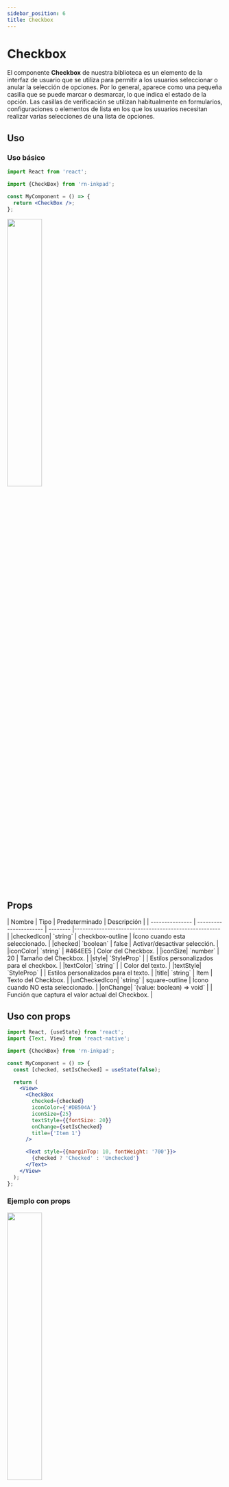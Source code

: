 ```yaml
---
sidebar_position: 6
title: Checkbox
---
```


# Checkbox

El componente **Checkbox** de nuestra biblioteca es un elemento de la interfaz de usuario que se utiliza para permitir a los usuarios seleccionar o anular la selección de opciones. Por lo general, aparece como una pequeña casilla que se puede marcar o desmarcar, lo que indica el estado de la opción. Las casillas de verificación se utilizan habitualmente en formularios, configuraciones o elementos de lista en los que los usuarios necesitan realizar varias selecciones de una lista de opciones.

## Uso

### Uso básico

```jsx
import React from 'react';

import {CheckBox} from 'rn-inkpad';

const MyComponent = () => {
  return <CheckBox />;
};
```

<img width="40%"  src="https://res.cloudinary.com/fercloudinary/image/upload/v1716306848/packages/checkbox/checkbox-simple_xz2qb8.png" />

## Props

<div class="table-responsive">
| Nombre | Tipo | Predeterminado | Descripción |
| --------------- | ---------------------- | -------- |----------------------------------------------------- |
|checkedIcon| `string` | checkbox-outline | Ícono cuando esta seleccionado. |
|checked| `boolean` | false | Activar/desactivar selección. |
|iconColor| `string` | #464EE5 | Color del Checkbox. |
|iconSize| `number` | 20 | Tamaño del Checkbox. |
|style| `StyleProp<ViewStyle>` | | Estilos personalizados para el checkbox. |
|textColor| `string` |  | Color del texto. |
|textStyle| `StyleProp<TextStyle>` | | Estilos personalizados para el texto. |
|title| `string` | Item | Texto del Checkbox. |
|unCheckedIcon| `string` | square-outline | Ícono cuando NO esta seleccionado. |
|onChange| `(value: boolean) => void` | | Función que captura el valor actual del Checkbox. |
</div>

## Uso con props

```jsx
import React, {useState} from 'react';
import {Text, View} from 'react-native';

import {CheckBox} from 'rn-inkpad';

const MyComponent = () => {
  const [checked, setIsChecked] = useState(false);

  return (
    <View>
      <CheckBox
        checked={checked}
        iconColor={'#DB504A'}
        iconSize={25}
        textStyle={{fontSize: 20}}
        onChange={setIsChecked}
        title={'Item 1'}
      />

      <Text style={{marginTop: 10, fontWeight: '700'}}>
        {checked ? 'Checked' : 'Unchecked'}
      </Text>
    </View>
  );
};
```

### Ejemplo con props

<img width="40%"  src="https://res.cloudinary.com/fercloudinary/image/upload/v1716306848/packages/checkbox/checkbox-props_gyb5q6.gif" />
